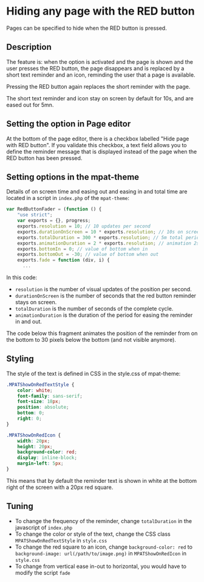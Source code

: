 # Hiding any page with the RED button

Pages can be specified to hide when the RED button is pressed. 

## Description

The feature is: when the option is activated and the page is shown and 
the user presses the RED button, the page disappears 
and is replaced by a short text reminder and an icon, reminding the user 
that a page is available. 

Pressing the RED button again replaces the short reminder with the page.

The short text reminder and icon stay on screen by default for 10s, and are eased out for 5mn.

## Setting the option in Page editor

At the bottom of the page editor, there is a checkbox 
labelled "Hide page with RED button". If you validate this checkbox, a text field allows you to define
the reminder message that is displayed instead of the page when the RED button has been pressed.

## Setting options in the mpat-theme

Details of on screen time and easing out and easing in and total time are located in a
script in `index.php` of the `mpat-theme`:

```javascript
var RedButtonFader = (function () {
    "use strict";
    var exports = {}, progress;
    exports.resolution = 10; // 10 updates per second
    exports.durationOnScreen = 10 * exports.resolution; // 10s on screen
    exports.totalDuration = 300 * exports.resolution; // 5m total period
    exports.animationDuration = 2 * exports.resolution; // animation 2s
    exports.bottomIn = 0; // value of bottom when in
    exports.bottomOut = -30; // value of bottom when out
    exports.fade = function (div, i) {
      ...
```

In this code:
 
* `resolution` is the number of visual updates of the position per second.
* `durationOnScreen` is the number of seconds that the red button reminder stays on screen.
* `totalDuration` is the number of seconds of the complete cycle.
* `animationDuration` is the duration of the period for easing the reminder in and out.

The code below this fragment animates the position of the reminder from on the bottom to
30 pixels below the bottom (and not visible anymore).

## Styling 

The style of the text is defined in CSS in the style.css of mpat-theme:

```css
.MPATShowOnRedTextStyle {
    color: white;
    font-family: sans-serif;
    font-size: 18px;
    position: absolute;
    bottom: 0;
    right: 0;
}

.MPATShowOnRedIcon {
    width: 20px;
    height: 20px;
    background-color: red;
    display: inline-block;
    margin-left: 5px;
}
```

This means that by default the reminder text is shown in white at the bottom right of the screen with a 20px red square.

## Tuning

* To change the frequency of the reminder, change `totalDuration` in the javascript of `index.php`
* To change the color or style of the text, change the CSS class `MPATShowOnRedTextStyle` 
in `style.css`
* To change the red square to an icon, change `background-color: red` to
`background-image: url(/path/to/image.png)` in `MPATShowOnRedIcon` in `style.css`
* To change from vertical ease in-out to horizontal, you would have to modify the script `fade`
